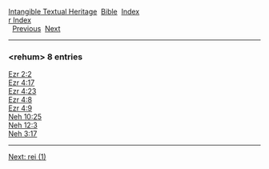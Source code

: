 [Intangible Textual Heritage](../../index)  [Bible](../index) 
[Index](index)   
[r Index](_r_)  
  [Previous](c09293)  [Next](c09295) 

------------------------------------------------------------------------

### &lt;rehum&gt; 8 entries

[Ezr 2:2](../kjv/ezr002.htm#002)  
[Ezr 4:17](../kjv/ezr004.htm#017)  
[Ezr 4:23](../kjv/ezr004.htm#023)  
[Ezr 4:8](../kjv/ezr004.htm#008)  
[Ezr 4:9](../kjv/ezr004.htm#009)  
[Neh 10:25](../kjv/neh010.htm#025)  
[Neh 12:3](../kjv/neh012.htm#003)  
[Neh 3:17](../kjv/neh003.htm#017)  

------------------------------------------------------------------------

[Next: rei (1)](c09295)
